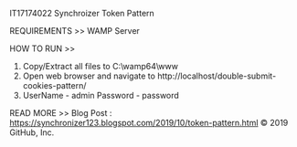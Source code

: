 IT17174022
Synchroizer Token Pattern

REQUIREMENTS >>
WAMP Server

HOW TO RUN >>
1. Copy/Extract all files to C:\wamp64\www
2. Open web browser and navigate to http://localhost/double-submit-cookies-pattern/
3. UserName - admin Password - password

READ MORE >>
Blog Post :
https://synchronizer123.blogspot.com/2019/10/token-pattern.html
© 2019 GitHub, Inc.

